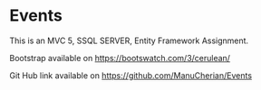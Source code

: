 <h1>Events</h1>

<p>
This is an MVC 5, SSQL SERVER, Entity Framework Assignment. </p>
<p>Bootstrap available on <a href = "https://bootswatch.com/3/cerulean/">https://bootswatch.com/3/cerulean/</a>
</p>
<p>Git Hub link available on <a href = "https://github.com/ManuCherian/Events">https://github.com/ManuCherian/Events</a></p>